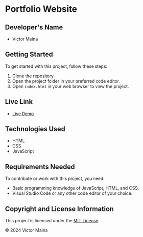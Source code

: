 # Portfolio Website

## Developer's Name
- Victor Maina

## Getting Started
To get started with this project, follow these steps:
1. Clone the repository.
2. Open the project folder in your preferred code editor.
3. Open `index.html` in your web browser to view the project.

## Live Link
- [Live Demo](https://smigthereason.github.io/Portfolio_Website/)

## Technologies Used
- HTML
- CSS
- JavaScript

## Requirements Needed
To contribute or work with this project, you need:
- Basic programming knowledge of JavaScript, HTML, and CSS.
- Visual Studio Code or any other code editor of your choice.

## Copyright and License Information
This project is licensed under the [MIT License](LICENSE).

© 2024 Victor Maina
